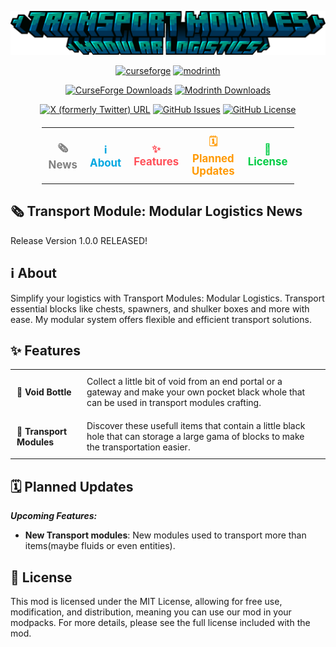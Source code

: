 ![TMML Logo](https://raw.githubusercontent.com/Foxirion/Transport-Module-Modular-Logistics/refs/heads/main/src/main/resources/TMML_title.png)

<p align="center">
  <a href="https://www.curseforge.com/minecraft/mc-mods/transport-module-modular-logistics"><img alt="curseforge" height="56" src="https://cdn.jsdelivr.net/npm/@intergrav/devins-badges@3/assets/cozy/available/curseforge_vector.svg"></a>
  <a href="https://modrinth.com/mod/transport-module-modular-logistics"><img alt="modrinth" height="56" src="https://cdn.jsdelivr.net/npm/@intergrav/devins-badges@3/assets/cozy/available/modrinth_vector.svg"></a>
</p>

<p align="center">
  <a href="https://www.curseforge.com/minecraft/mc-mods/transport-module-modular-logistics"><img alt="CurseForge Downloads" src="https://img.shields.io/curseforge/dt/1133923?style=for-the-badge&logo=curseforge&color=1B3193"></a>
  <a href="https://modrinth.com/mod/transport-module-modular-logistics"><img alt="Modrinth Downloads" src="https://img.shields.io/modrinth/dt/7Bs4lCxX?style=for-the-badge&logo=modrinth&color=1B3193"></a>
</p>

<p align="center">
  <a href="https://x.com/s_forge31658"><img alt="X (formerly Twitter) URL" src="https://img.shields.io/twitter/url?url=https%3A%2F%2Fx.com%2Fs_forge31658&style=for-the-badge&logo=x&logoColor=000000&label=Follow%20Me&color=555555"></a>
  <a href="https://github.com/Foxirion/Transport-Module-Modular-Logistics/issues"><img alt="GitHub Issues" src="https://img.shields.io/github/issues/Foxirion/Transport-Module-Modular-Logistics?style=for-the-badge&color=1B3193"></a>
  <a href="https://github.com/Foxirion/Transport-Module-Modular-Logistics/blob/master/LICENSE"><img alt="GitHub License" src="https://img.shields.io/github/license/Foxirion/Transport-Module-Modular-Logistics?style=for-the-badge&color=1B3193"></a>
</p>

<table align="center" style="border-collapse: collapse; margin: 20px auto; width: 80%;">
  <tr>
    <td align="center" style="border: none; padding: 10px;">
      <a href="#%EF%B8%8F-transport-module-modular-logistics-news" style="text-decoration: none; color: #808080; font-size: 1.2em; font-weight: bold; transition: color 0.3s ease;">
        🗞️ News
      </a>
    </td>
    <td align="center" style="border: none; padding: 10px;">
      <a href="#%E2%84%B9%EF%B8%8F-about" style="text-decoration: none; color: #00A7E1; font-size: 1.2em; font-weight: bold; transition: color 0.3s ease;">
        ℹ️ About 
      </a>
    </td>
    <td align="center" style="border: none; padding: 10px;">
      <a href="#-features" style="text-decoration: none; color: #FF4F58; font-size: 1.2em; font-weight: bold; transition: color 0.3s ease;">
        ✨ Features
      </a>
    </td>
    <td align="center" style="border: none; padding: 10px;">
      <a href="##%EF%B8%8F-planned-updates" style="text-decoration: none; color: #FF9900; font-size: 1.2em; font-weight: bold; transition: color 0.3s ease;">
        🗓️ Planned Updates
      </a>
    </td>
    <td align="center" style="border: none; padding: 10px;">
      <a href="#-license" style="text-decoration: none; color: #00CC44; font-size: 1.2em; font-weight: bold; transition: color 0.3s ease;">
        📜 License
      </a>
    </td>
  </tr>
</table>

## 🗞️ Transport Module: Modular Logistics News

Release Version 1.0.0 RELEASED!

## ℹ️ About

Simplify your logistics with Transport Modules: Modular Logistics.
Transport essential blocks like chests, spawners, and shulker boxes and more with ease.
My modular system offers flexible and efficient transport solutions.

## ✨ Features

<table align="center" style="border-collapse: collapse;">
<tbody>
<tr>
<td style="padding: 10px; text-align: left; border: none;"><strong>🫙 Void Bottle</strong></td>
<td style="padding: 10px; text-align: left; border: none;">Collect a little bit of void from an end portal or a gateway and make your own pocket black whole that can be used in transport modules crafting.</td>
<tr>
<td style="padding: 10px; text-align: left; border: none;"><strong>💾 Transport Modules</strong></td>
<td style="padding: 10px; text-align: left; border: none;">Discover these usefull items that contain a little black hole that can storage a large gama of blocks to make the transportation easier.</td>
</tr>
</tbody>
</table>

## 🗓️ Planned Updates

  **_Upcoming Features:_**
  - **New Transport modules**: New modules used to transport more than items(maybe fluids or even entities).

## 📜 License

This mod is licensed under the MIT License, allowing for free use, modification, and distribution, meaning you can use
our mod in your modpacks. For more details, please see the full license included with the mod.
